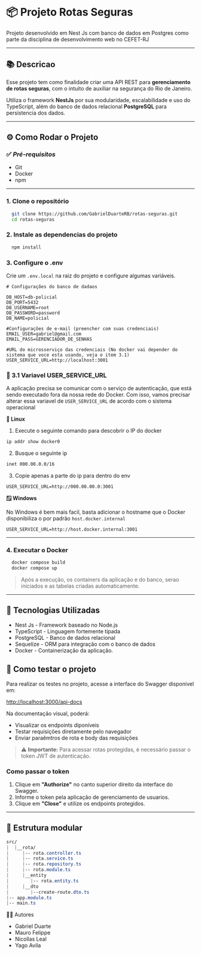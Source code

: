 # 📦 Projeto Rotas Seguras

Projeto desenvolvido em Nest Js com banco de dados em Postgres como parte da disciplina de desenvolvimento web no CEFET-RJ 

---

## 📚 Descricao

Esse projeto tem como finalidade criar uma API REST para **gerenciamento de rotas seguras**, com o intuito de auxiliar na segurança do Rio de Janeiro.

Utiliza o framework **NestJs** por sua modularidade, escalabilidade e uso do TypeScript, além do banco de dados relacional **PostgreSQL** para persistencia dos dados.

---

## ⚙️ Como Rodar o Projeto

### ✅ *Pré-requisitos*
- Git
- Docker
- npm

---

### 1. Clone o repositório

```bash
  git clone https://github.com/GabrielDuarteRB/rotas-seguras.git
  cd rotas-seguras
```

### 2. Instale as dependencias do projeto

```bash
  npm install
```

### 3. Configure o .env

Crie um `.env.local` na raiz do projeto e configure algumas variáveis.

```env
# Configurações do banco de dadaos

DB_HOST=db-policial
DB_PORT=5432
DB_USERNAME=root
DB_PASSWORD=password
DB_NAME=policial

#Configurações de e-mail (preencher com suas credenciais)
EMAIL_USER=gabriel@gmail.com
EMAIL_PASS=GERENCIADOR_DE_SENHAS

#URL do microsserviço das credenciais (No docker vai depender do sistema que voce esta usando, veja o item 3.1)
USER_SERVICE_URL=http://localhost:3001
```

### 🔗 3.1 Variavel USER_SERVICE_URL

A aplicação precisa se comunicar com o serviço de autenticação, que está sendo executado fora da nossa rede do Docker. Com isso, vamos precisar alterar essa variavel de `USER_SERVICE_URL` de acordo com o sistema operacional

**🐧 Linux**

1. Execute o seguinte comando para descobrir o IP do docker

```bash
ip addr show docker0
```

2. Busque o seguinte ip

```bash
inet 000.00.0.0/16
```

3. Copie apenas a parte do ip para dentro do env

```env
USER_SERVICE_URL=http://000.00.00.0:3001 
```
  
**🪟 Windows**

No Windows é bem mais facil, basta adicionar o hostname que o Docker disponibiliza o por padrão `host.docker.internal`

```env
USER_SERVICE_URL=http://host.docker.internal:3001
```

---

### 4. Executar o Docker

```bash
  docker compose build
  docker compose up
```

> Após a execução, os containers da aplicação e do banco, serao iniciados e as tabelas criadas automaticamente.

---

## 🚀 Tecnologias Utilizadas

- Nest Js - Framework baseado no Node.js
- TypeScript - Linguagem fortemente tipada
- PostgreSQL - Banco de dados relacional
- Sequelize - ORM para integração com o banco de dados
- Docker - Containerização da aplicação.

## 🧪 Como testar o projeto

Para realizar os testes no projeto, acesse a interface do Swagger disponivel em:

[http://localhost:3000/api-docs](http://localhost:3000/api-docs)

Na documentação visual, poderá:

- Visualizar os endpoints diponíveis
- Testar requisições diretamente pelo navegador
- Enviar paraêmtros de rota e body das requisições

> ⚠️ **Importante:** Para acessar rotas protegidas, é necessário passar o token JWT de autenticação.

### Como passar o token

1. Clique em **"Authorize"** no canto superior direito da interface do Swagger.
2. Informe o token pela aplicação de gerenciamento de usuarios.
3. Clique em **"Close"** e utilize os endpoints protegidos.

---

## 📁 Estrutura modular

``` css
src/
|  |__rota/
|     |-- rota.controller.ts
|     |-- rota.service.ts
|     |-- rota.repository.ts
|     |-- rota.module.ts
|     |__entity
|        |-- rota.entity.ts
|     |__dto
|        |--create-route.dto.ts
|-- app.module.ts
|-- main.ts
```

👨‍💻 Autores

- Gabriel Duarte
- Mauro Felippe
- Nicollas Leal
- Yago Avila

